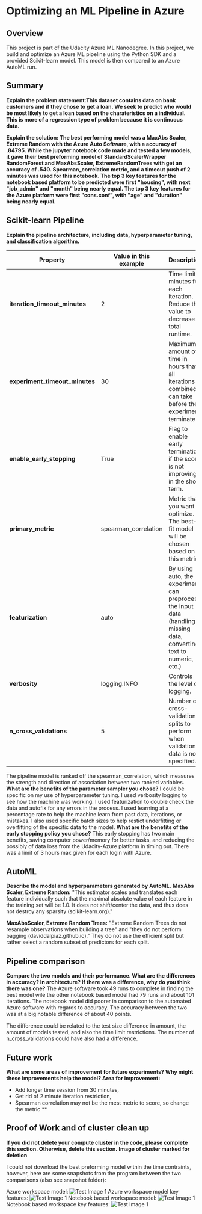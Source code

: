 # Optimizing an ML Pipeline in Azure

## Overview
This project is part of the Udacity Azure ML Nanodegree.
In this project, we build and optimize an Azure ML pipeline using the Python SDK and a provided Scikit-learn model.
This model is then compared to an Azure AutoML run.

## Summary
**Explain the problem statement:This dataset contains data on bank customers and if they chose to get a loan. We seek to predict who would be most likely to get a loan based on the charateristics on a individual. This is more of a regression type of problem because it is continuous data.** 

**Explain the solution: The best performing model was a MaxAbs Scaler, Extreme Random with the Azure Auto Software, with a accuracy of .84795.  While the jupyter notebook code made and tested a few models, it gave their best preforming model of StandardScalerWrapper RandomForest and MaxAbsScaler, ExtremeRandomTrees with get an accuracy of .540. Spearman_correlation metric, and a timeout push of 2 minutes was used for this notebook.  The top 3 key features for the notebook based platform to be predicted were first "housing", with next "job_admin" and "month" being nearly equal.  The top 3 key features for the Azure platform were first "cons.conf", with "age" and "duration" being nearly equal.**

## Scikit-learn Pipeline
**Explain the pipeline architecture, including data, hyperparameter tuning, and classification algorithm.**

|Property| Value in this example |Description|
|----|----|---|
|**iteration_timeout_minutes**|2|Time limit in minutes for each iteration. Reduce this value to decrease total runtime.|
|**experiment_timeout_minutes**|30|Maximum amount of time in hours that all iterations combined can take before the experiment terminates.|
|**enable_early_stopping**|True|Flag to enable early termination if the score is not improving in the short term.|
|**primary_metric**| spearman_correlation | Metric that you want to optimize. The best-fit model will be chosen based on this metric.|
|**featurization**| auto | By using auto, the experiment can preprocess the input data (handling missing data, converting text to numeric, etc.)|
|**verbosity**| logging.INFO | Controls the level of logging.|
|**n_cross_validations**|5|Number of cross-validation splits to perform when validation data is not specified.|

The pipeline model is ranked off the spearman_correlation, which measures the strength and direction of association between two ranked variables.
**What are the benefits of the parameter sampler you chose?**
I could be specific on my use of hyperparameter tuning.  I used verbosity logging to see how the machine was working.  I used featurization to double check the data and autofix for any errors in the process.  I used learning at a percentage rate to help the machine learn from past data, iterations, or mistakes.  I also used specific batch sizes to help restict underfitting or overfitting of the specific data to the model.
**What are the benefits of the early stopping policy you chose?** 
This early stopping has two main benefits, saving computer power/memory for better tasks, and reducing the possibly of data loss from the Udacity-Azure platform in timing out.  There was a limit of 3 hours max given for each login with Azure.
## AutoML
**Describe the model and hyperparameters generated by AutoML.**
**MaxAbs Scaler, Extreme Random:**
"This estimator scales and translates each feature individually such that the maximal absolute value of each feature in the training set will be 1.0. It does not shift/center the data, and thus does not destroy any sparsity (scikit-learn.org)."

**MaxAbsScaler, Extreme Random Trees:**
"Extreme Random Trees do not resample observations when building a tree" and "they do not perform bagging (daviddalpiaz.github.io)."
They do not use the efficient split but rather select a random subset of predictors for each split.

## Pipeline comparison
**Compare the two models and their performance. What are the differences in accuracy? In architecture? If there was a difference, why do you think there was one?**  The Azure software took 49 runs to complete in finding the best model wile the other notebook based model had 79 runs and about 101 iterations. The notebook model did poorer in comparison to the automated Azure software with regards to accuracy.  The accuracy between the two was at a big notable difference of about 40 points.   

The difference could be related to the test size difference in amount, the amount of models tested, and also the time limit restrictions.  The number of n_cross_validations could have also had a difference.

## Future work
**What are some areas of improvement for future experiments? Why might these improvements help the model?
Area for improvement:** 
- Add longer time session from 30 minutes, 
- Get rid of 2 minute iteration restriction, 
- Spearman correlation may not be the mest metric to score, so change the metric **

## Proof of Work and of cluster clean up
**If you did not delete your compute cluster in the code, please complete this section. Otherwise, delete this section.**
**Image of cluster marked for deletion**

I could not download the best preforming model within the time contraints, however, here are some snapshots from the program between the two comparisons (also see snapshot folder):

Azure workspace model:
![Test Image 1](https://github.com/studybug/Azure-Optimizing/snapshots/Azure_Hyper_Run.jpg)
Azure workspace model key features:
![Test Image 1](Modelrank.jpg)
Notebook based workspace model:
![Test Image 1](coderun2.jpg)
Notebook based workspace key features:
![Test Image 1](coderun3.jpg)



